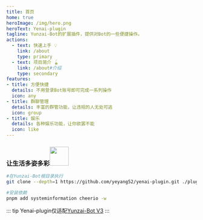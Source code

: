 ```yaml
---
title: 首页
home: true
heroImage: /img/hero.png
heroText: Yenai-plugin
tagline: Yunzai-Bot的扩展插件，提供对Bot的一些便捷操作。
actions:
  - text: 快速上手 💡
    link: /about
    type: primary
  - text: 项目简介 🪀
    link: /about#介绍
    type: secondary
features:
- title: 方便快捷
  details: 不用登录Bot账号即可完成一系列操作
  icon: any
- title: 群聊管理
  details: 丰富的群管功能，让违规的人无处可逃
  icon: group
- title: 娱乐
  details: 各种娱乐功能，让你欲罢不能
  icon: like
---
```


### 让生活多姿多彩<img src="https://media.giphy.com/media/mGcNjsfWAjY5AEZNw6/giphy.gif" width="50">
```sh
#在Yunzai-Bot根目录执行
git clone --depth=1 https://github.com/yeyang52/yenai-plugin.git ./plugins/yenai-plugin

#安装依赖
pnpm add systeminformation cheerio -w
```
::: tip
Yenai-plugin仅适配[Yunzai-Bot V3](https://gitee.com/Le-niao/Yunzai-Bot)
:::

